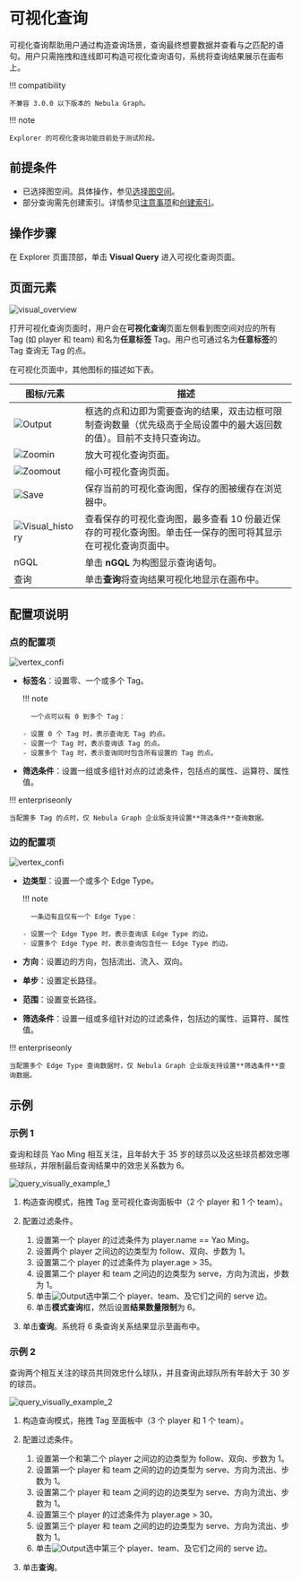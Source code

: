 # 可视化查询

可视化查询帮助用户通过构造查询场景，查询最终想要数据并查看与之匹配的语句。用户只需拖拽和连线即可构造可视化查询语句，系统将查询结果展示在画布上。

!!! compatibility

    不兼容 3.0.0 以下版本的 Nebula Graph。

!!! note

    Explorer 的可视化查询功能目前处于测试阶段。

## 前提条件

- 已选择图空间。具体操作，参见[选择图空间](13.choose-graphspace.md)。
- 部分查询需先创建索引。详情参见[注意事项](../3.ngql-guide/7.general-query-statements/2.match.md)和[创建索引](../3.ngql-guide/14.native-index-statements/1.create-native-index.md)。

## 操作步骤

在 Explorer 页面顶部，单击 **Visual Query** 进入可视化查询页面。

## 页面元素

![visual_overview](https://docs-cdn.nebula-graph.com.cn/figures/visual-query-beta_2022-04-15_15-40-07_cn.png)

打开可视化查询页面时，用户会在**可视化查询**页面左侧看到图空间对应的所有 Tag (如 player 和 team) 和名为**任意标签** Tag。用户也可通过名为**任意标签**的 Tag 查询无 Tag 的点。

在可视化页面中，其他图标的描述如下表。

| 图标/元素                                                    | 描述                                                         |
| ------------------------------------------------------------ | ------------------------------------------------------------ |
| ![Output](https://docs-cdn.nebula-graph.com.cn/figures/visual-nav-output.png) | 框选的点和边即为需要查询的结果，双击边框可限制查询数量（优先级高于全局设置中的最大返回数的值）。目前不支持只查询边。 |
| ![Zoomin](https://docs-cdn.nebula-graph.com.cn/figures/visual-nav-zoomin.png) | 放大可视化查询页面。                                         |
| ![Zoomout](https://docs-cdn.nebula-graph.com.cn/figures/visual-nav-zoomout.png) | 缩小可视化查询页面。                                         |
| ![Save](https://docs-cdn.nebula-graph.com.cn/figures/visual-nav-save.png) | 保存当前的可视化查询图，保存的图被缓存在浏览器中。           |
| ![Visual_history](https://docs-cdn.nebula-graph.com.cn/figures/visual-nav-history.png) | 查看保存的可视化查询图，最多查看 10 份最近保存的可视化查询图。单击任一保存的图可将其显示在可视化查询页面中。 |
| nGQL                                                         | 单击 **nGQL** 为构图显示查询语句。                             |
| 查询                                                         | 单击**查询**将查询结果可视化地显示在画布中。                 |

## 配置项说明

### 点的配置项

![vertex_confi](https://docs-cdn.nebula-graph.com.cn/figures/vertex-config_cn.png)

- **标签名**：设置零、一个或多个 Tag。

  !!! note

        一个点可以有 0 到多个 Tag：

      - 设置 0 个 Tag 时，表示查询无 Tag 的点。
      - 设置一个 Tag 时，表示查询该 Tag 的点。
      - 设置多个 Tag 时，表示查询同时包含所有设置的 Tag 的点。           

- **筛选条件**：设置一组或多组针对点的过滤条件，包括点的属性、运算符、属性值。

!!! enterpriseonly

    当配置多 Tag 的点时，仅 Nebula Graph 企业版支持设置**筛选条件**查询数据。

### 边的配置项

![vertex_confi](https://docs-cdn.nebula-graph.com.cn/figures/edge-config_cn.png)

- **边类型**：设置一个或多个 Edge Type。

  !!! note

        一条边有且仅有一个 Edge Type：

      - 设置一个 Edge Type 时，表示查询该 Edge Type 的边。
      - 设置多个 Edge Type 时，表示查询包含任一 Edge Type 的边。

- **方向**：设置边的方向，包括流出、流入、双向。
- **单步**：设置定长路径。
- **范围**：设置变长路径。
- **筛选条件**：设置一组或多组针对边的过滤条件，包括边的属性、运算符、属性值。

!!! enterpriseonly

    当配置多个 Edge Type 查询数据时，仅 Nebula Graph 企业版支持设置**筛选条件**查询数据。

## 示例

### 示例 1 

查询和球员 Yao Ming 相互关注，且年龄大于 35 岁的球员以及这些球员都效忠哪些球队，并限制最后查询结果中的效忠关系数为 6。

![query_visually_example_1](https://docs-cdn.nebula-graph.com.cn/figures/query_visaully_example_1.gif)

1. 构造查询模式，拖拽 Tag 至可视化查询面板中（2 个 player 和 1 个 team）。 

2. 配置过滤条件。

   1. 设置第一个 player 的过滤条件为 player.name == Yao Ming。
   2. 设置两个 player 之间边的边类型为 follow、双向、步数为 1。
   3. 设置第二个 player 的过滤条件为 player.age > 35。
   4. 设置第二个 player 和 team 之间边的边类型为 serve，方向为流出，步数为 1。
   5. 单击![Output](https://docs-cdn.nebula-graph.com.cn/figures/visual-nav-output.png)选中第二个 player、team、及它们之间的 serve 边。
   6. 单击**模式查询**框，然后设置**结果数量限制**为 6。

3. 单击**查询**。系统将 6 条查询关系结果显示至画布中。


### 示例 2

查询两个相互关注的球员共同效忠什么球队，并且查询此球队所有年龄大于 30 岁的球员。

![query_visually_example_2](https://docs-cdn.nebula-graph.com.cn/figures/query_visaully_example_2.gif)

1. 构造查询模式，拖拽 Tag 至面板中（3 个 player 和 1 个 team）。
2. 配置过滤条件。

   1. 设置第一个和第二个 player 之间边的边类型为 follow、双向、步数为 1。
   2. 设置第一个 player 和 team 之间的边的边类型为 serve、方向为流出、步数为 1。
   3. 设置第二个 player 和 team 之间的边的边类型为 serve、方向为流出、步数为 1。
   4. 设置第三个 player 的过滤条件为 player.age > 30。
   5. 设置第三个 player 和 team 之间的边的边类型为 serve、方向为流出、步数为 1。
   6. 单击![Output](https://docs-cdn.nebula-graph.com.cn/figures/visual-nav-output.png)选中第三个 player、team、及它们之间的 serve 边。

3. 单击**查询**。
